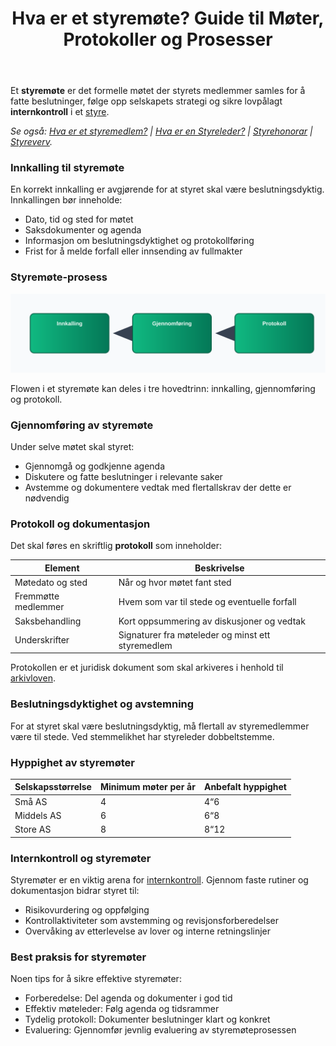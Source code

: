 ﻿---
title: "Hva er et styremøte? Guide til Møter, Protokoller og Prosesser"
seoTitle: "Hva er et styremøte? Guide til Møter, Protokoller og Prosesser"
description: 'Et **styremøte** er det formelle møtet der styrets medlemmer samles for å fatte beslutninger, følge opp selskapets strategi og sikre lovpålagt **internkont...'
---

Et **styremøte** er det formelle møtet der styrets medlemmer samles for å fatte beslutninger, følge opp selskapets strategi og sikre lovpålagt **internkontroll** i et [styre](/blogs/regnskap/hva-er-styre "Hva er Styre? Ansvar, Rolle og Oppgaver i Aksjeselskap").

*Se også: [Hva er et styremedlem?](/blogs/regnskap/hva-er-et-styremedlem "Hva er et styremedlem? En Komplett Guide til Styremedlemmets Rolle og Ansvar") | [Hva er en Styreleder?](/blogs/regnskap/styreleder "Hva er Styreleder? Styrets Lederrolle i Norske Aksjeselskaper") | [Styrehonorar](/blogs/regnskap/styrehonorar "Hva er Styrehonorar? Guide til Styremedlemsvederlag") | [Styreverv](/blogs/regnskap/styreverv "Styreverv: Roller, Ansvar og Fordeler ved Styreverv i Norske Selskaper").*


### Innkalling til styremøte

En korrekt innkalling er avgjørende for at styret skal være beslutningsdyktig. Innkallingen bør inneholde:

* Dato, tid og sted for møtet
* Saksdokumenter og agenda
* Informasjon om beslutningsdyktighet og protokollføring
* Frist for å melde forfall eller innsending av fullmakter

### Styremøte-prosess

![Styremøte prosess](styremote-prosess.svg)

Flowen i et styremøte kan deles i tre hovedtrinn: innkalling, gjennomføring og protokoll.

### Gjennomføring av styremøte

Under selve møtet skal styret:

* Gjennomgå og godkjenne agenda
* Diskutere og fatte beslutninger i relevante saker
* Avstemme og dokumentere vedtak med flertallskrav der dette er nødvendig

### Protokoll og dokumentasjon

Det skal føres en skriftlig **protokoll** som inneholder:

| Element             | Beskrivelse                                              |
|---------------------|----------------------------------------------------------|
| Møtedato og sted    | Når og hvor møtet fant sted                              |
| Fremmøtte medlemmer | Hvem som var til stede og eventuelle forfall             |
| Saksbehandling      | Kort oppsummering av diskusjoner og vedtak               |
| Underskrifter       | Signaturer fra møteleder og minst ett styremedlem        |

Protokollen er et juridisk dokument som skal arkiveres i henhold til [arkivloven](/blogs/regnskap/hva-er-arkivloven "Hva er Arkivloven? Krav til Oppbevaring av Dokumenter").

### Beslutningsdyktighet og avstemning

For at styret skal være beslutningsdyktig, må flertall av styremedlemmer være til stede. Ved stemmelikhet har styreleder dobbeltstemme.

### Hyppighet av styremøter

| Selskapsstørrelse | Minimum møter per år | Anbefalt hyppighet |
|------------------|----------------------|--------------------|
| Små AS           | 4                    | 4“6                |
| Middels AS       | 6                    | 6“8                |
| Store AS         | 8                    | 8“12               |

### Internkontroll og styremøter

Styremøter er en viktig arena for [internkontroll](/blogs/regnskap/hva-er-internkontroll "Hva er Internkontroll? Systemer for Risikoforvaltning og Compliance"). Gjennom faste rutiner og dokumentasjon bidrar styret til:

* Risikovurdering og oppfølging
* Kontrollaktiviteter som avstemming og revisjonsforberedelser
* Overvåking av etterlevelse av lover og interne retningslinjer

### Best praksis for styremøter

Noen tips for å sikre effektive styremøter:

* Forberedelse: Del agenda og dokumenter i god tid
* Effektiv møteleder: Følg agenda og tidsrammer
* Tydelig protokoll: Dokumenter beslutninger klart og konkret
* Evaluering: Gjennomfør jevnlig evaluering av styremøteprosessen










